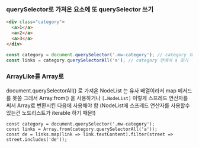 ### querySelector로 가져온 요소에 또 querySelector 쓰기

```html
<div class="category">
  <a>1</a>
  <a>2</a>
  <a>3</a>
</div>
```

```js
const category = document.querySelector('.mw-category'); // category 요소 찿기
const links = category.querySelectorAll('a'); // category 안에서 a 찾기
```

### ArrayLike를 Array로

document.querySelectorAll() 로 가져온 NodeList 는 유사 배열이라서 map 메서드를 못씀
그래서 Array.from() 을 사용하거나 `[…NodeList]` 이렇게 스프레드 연산자를 써서 Array로 변환시킨 다음에 사용해야 함
(NodeList에 스프레드 연산자를 사용할수 있는건 노드리스트가 iterable 하기 때문!)

```
const category = document.querySelector('.mw-category');
const links = Array.from(category.querySelectorAll('a'));
const de = links.map(link => link.textContent).filter(street => street.includes('de'));
```
